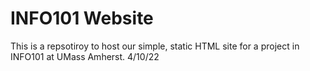 # INFO101 Website
This is a repsotiroy to host our simple, static HTML site for a project in INFO101 at UMass Amherst.
4/10/22

